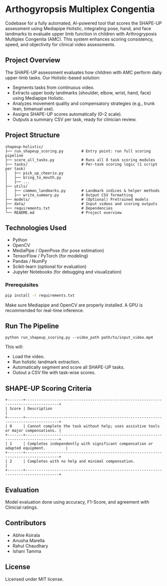 # Arthogyropsis Multiplex Congentia

Codebase for a fully automated, AI-powered tool that scores the SHAPE-UP assessment using Mediapipe Holistic, integrating pose, hand, and face landmarks to evaluate upper limb function in children with Arthrogryposis Multiplex Congenita (AMC). This system enhances scoring consistency, speed, and objectivity for clinical video assessments.

## Project Overview

The SHAPE-UP assessment evaluates how children with AMC perform daily upper-limb tasks. Our Holistic-based solution:
- Segments tasks from continuous video.
- Extracts upper body landmarks (shoulder, elbow, wrist, hand, face) using Mediapipe Holistic.
- Analyzes movement quality and compensatory strategies (e.g., trunk lean, bimanual use).
- Assigns SHAPE-UP scores automatically (0–2 scale).
- Outputs a summary CSV per task, ready for clinician review.

## Project Structure
```
shapeup-holistic/
├── run_shapeup_scoring.py        # Entry point: run full scoring pipeline
├── score_all_tasks.py            # Runs all 8 task scoring modules
├── tasks/                        # Per-task scoring logic (1 script per task)
│   ├── pick_up_cheerio.py
│   ├── bring_to_mouth.py
│   ├── ...
├── utils/
│   ├── common_landmarks.py       # Landmark indices & helper methods
│   ├── write_summary.py          # Output CSV formatting
├── models/                       # (Optional) Pretrained models
├── data/                         # Input videos and scoring outputs
├── requirements.txt              # Dependencies
└── README.md                     # Project overview

```

## Technologies Used

- Python
- OpenCV
- MediaPipe / OpenPose (for pose estimation)
- TensorFlow / PyTorch (for modeling)
- Pandas / NumPy
- Scikit-learn (optional for evaluation)
- Jupyter Notebooks (for debugging and visualization)


### Prerequisites

```bash
pip install -r requirements.txt
```
Make sure Mediapipe and OpenCV are properly installed. A GPU is recommended for real-time inference.

## Run The Pipeline
```
python run_shapeup_scoring.py --video_path path/to/input_video.mp4
```


This will:
- Load the video.
- Run holistic landmark extraction.
- Automatically segment and score all SHAPE-UP tasks.
- Outout a CSV file with task-wise scores.


## SHAPE-UP Scoring Criteria
```
+-------+-------------------------------------------------------------------------------------+
| Score | Description                                                                         |
+-------+-------------------------------------------------------------------------------------+
| 0     | Cannot complete the task without help; uses assistive tools or major compensations. |
+-------+-------------------------------------------------------------------------------------+
| 1     | Completes independently with significant compensation or adapted equipment.         |
+-------+-------------------------------------------------------------------------------------+
| 2     | Completes with no help and minimal compensation.                                    |
+-------+-------------------------------------------------------------------------------------+
```

## Evaluation
Model evaluation done using accuracy, F1-Score, and agreement with Clinicial ratings. 

## Contributors
- Abhie Koirala
- Anusha Marella
- Rahul Chaudhary
- Ishani Tamma

## License
Licensed under MIT license. 
